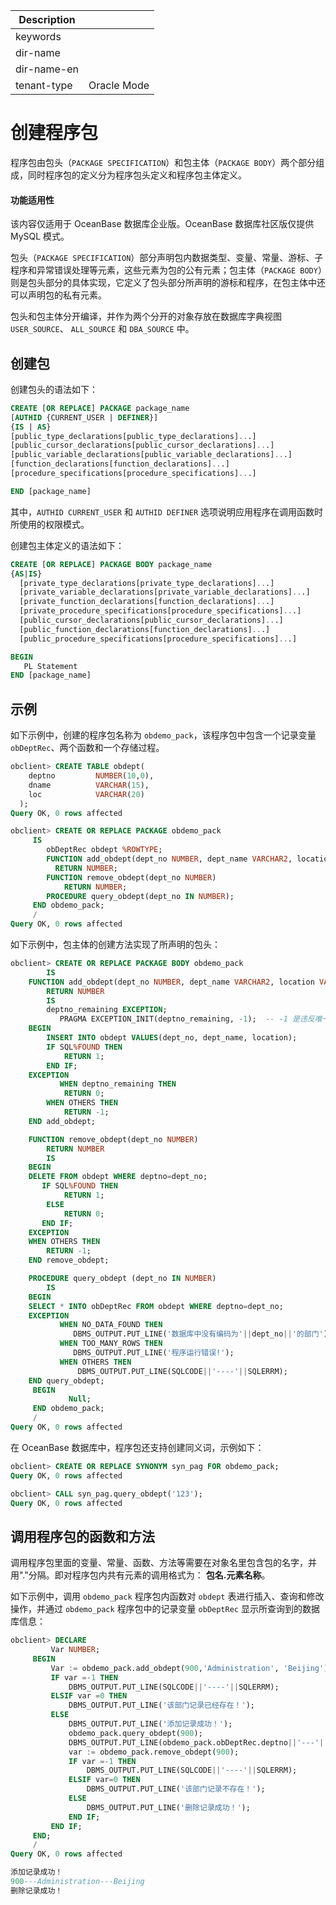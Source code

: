 | Description   |                 |
|---------------|-----------------|
| keywords      |                 |
| dir-name      |                 |
| dir-name-en   |                 |
| tenant-type   | Oracle Mode     |


# 创建程序包 

程序包由包头（`PACKAGE SPECIFICATION`）和包主体（`PACKAGE BODY`）两个部分组成，同时程序包的定义分为程序包头定义和程序包主体定义。

  <main id="notice" >
    <h4>功能适用性</h4>
    <p>该内容仅适用于 OceanBase 数据库企业版。OceanBase 数据库社区版仅提供 MySQL 模式。</p>
  </main>

包头（`PACKAGE SPECIFICATION`）部分声明包内数据类型、变量、常量、游标、子程序和异常错误处理等元素，这些元素为包的公有元素；包主体（`PACKAGE BODY`）则是包头部分的具体实现，它定义了包头部分所声明的游标和程序，在包主体中还可以声明包的私有元素。

包头和包主体分开编译，并作为两个分开的对象存放在数据库字典视图 `USER_SOURCE`、 `ALL_SOURCE` 和 `DBA_SOURCE` 中。

创建包 
------------------------

创建包头的语法如下：

```sql
CREATE [OR REPLACE] PACKAGE package_name
[AUTHID {CURRENT_USER | DEFINER}]
{IS | AS}
[public_type_declarations[public_type_declarations]...]
[public_cursor_declarations[public_cursor_declarations]...]
[public_variable_declarations[public_variable_declarations]...]
[function_declarations[function_declarations]...]
[procedure_specifications[procedure_specifications]...]

END [package_name]
```



其中，`AUTHID CURRENT_USER` 和 `AUTHID DEFINER` 选项说明应用程序在调用函数时所使用的权限模式。

创建包主体定义的语法如下：

```sql
CREATE [OR REPLACE] PACKAGE BODY package_name  
{AS|IS} 
  [private_type_declarations[private_type_declarations]...]
  [private_variable_declarations[private_variable_declarations]...]
  [private_function_declarations[function_declarations]...]
  [private_procedure_specifications[procedure_specifications]...]
  [public_cursor_declarations[public_cursor_declarations]...]
  [public_function_declarations[function_declarations]...]
  [public_procedure_specifications[procedure_specifications]...]

BEGIN
   PL Statement
END [package_name] 
```



示例 
-----------------------

如下示例中，创建的程序包名称为 `obdemo_pack`，该程序包中包含一个记录变量 `obDeptRec`、两个函数和一个存储过程。

```sql
obclient> CREATE TABLE obdept(  
    deptno         NUMBER(10,0),  
    dname          VARCHAR(15),  
    loc            VARCHAR(20)
  );
Query OK, 0 rows affected

obclient> CREATE OR REPLACE PACKAGE obdemo_pack
     IS
        obDeptRec obdept %ROWTYPE;
        FUNCTION add_obdept(dept_no NUMBER, dept_name VARCHAR2, location VARCHAR2)
          RETURN NUMBER;
        FUNCTION remove_obdept(dept_no NUMBER)
            RETURN NUMBER;
        PROCEDURE query_obdept(dept_no IN NUMBER);
     END obdemo_pack;
     /
Query OK, 0 rows affected 
```



如下示例中，包主体的创建方法实现了所声明的包头：

```sql
obclient> CREATE OR REPLACE PACKAGE BODY obdemo_pack
        IS 
    FUNCTION add_obdept(dept_no NUMBER, dept_name VARCHAR2, location VARCHAR2)
        RETURN NUMBER
        IS 
        deptno_remaining EXCEPTION;
           PRAGMA EXCEPTION_INIT(deptno_remaining, -1);  -- -1 是违反唯一约束条件的错误代码 
    BEGIN
        INSERT INTO obdept VALUES(dept_no, dept_name, location);
        IF SQL%FOUND THEN
            RETURN 1;
        END IF;
    EXCEPTION
           WHEN deptno_remaining THEN 
            RETURN 0;
        WHEN OTHERS THEN
            RETURN -1;
    END add_obdept;

    FUNCTION remove_obdept(dept_no NUMBER)
        RETURN NUMBER
        IS 
    BEGIN
    DELETE FROM obdept WHERE deptno=dept_no;
       IF SQL%FOUND THEN
            RETURN 1;
        ELSE
            RETURN 0;
       END IF;
    EXCEPTION
    WHEN OTHERS THEN
        RETURN -1;
    END remove_obdept;

    PROCEDURE query_obdept (dept_no IN NUMBER)
        IS
    BEGIN
    SELECT * INTO obDeptRec FROM obdept WHERE deptno=dept_no;
    EXCEPTION
           WHEN NO_DATA_FOUND THEN  
              DBMS_OUTPUT.PUT_LINE('数据库中没有编码为'||dept_no||'的部门');
           WHEN TOO_MANY_ROWS THEN
              DBMS_OUTPUT.PUT_LINE('程序运行错误!');
           WHEN OTHERS THEN
               DBMS_OUTPUT.PUT_LINE(SQLCODE||'----'||SQLERRM);
    END query_obdept;
     BEGIN
             Null;
     END obdemo_pack;
     /
Query OK, 0 rows affected
```



在 OceanBase 数据库中，程序包还支持创建同义词，示例如下：

```sql
obclient> CREATE OR REPLACE SYNONYM syn_pag FOR obdemo_pack;
Query OK, 0 rows affected

obclient> CALL syn_pag.query_obdept('123');
Query OK, 0 rows affected
```



调用程序包的函数和方法 
--------------------------------

调用程序包里面的变量、常量、函数、方法等需要在对象名里包含包的名字，并用"."分隔。即对程序包内共有元素的调用格式为： **包名.元素名称**。

如下示例中，调用 `obdemo_pack` 程序包内函数对 `obdept` 表进行插入、查询和修改操作，并通过 `obdemo_pack` 程序包中的记录变量 `obDeptRec` 显示所查询到的数据库信息：

```sql
obclient> DECLARE
         Var NUMBER;
     BEGIN
         Var := obdemo_pack.add_obdept(900,'Administration', 'Beijing');
         IF var =-1 THEN
             DBMS_OUTPUT.PUT_LINE(SQLCODE||'----'||SQLERRM);
         ELSIF var =0 THEN
             DBMS_OUTPUT.PUT_LINE('该部门记录已经存在！');
         ELSE
             DBMS_OUTPUT.PUT_LINE('添加记录成功！');
             obdemo_pack.query_obdept(900);
             DBMS_OUTPUT.PUT_LINE(obdemo_pack.obDeptRec.deptno||'---'||obdemo_pack.obDeptRec.dname||'---'||obdemo_pack.obDeptRec.loc);
             var := obdemo_pack.remove_obdept(900);
             IF var =-1 THEN
                 DBMS_OUTPUT.PUT_LINE(SQLCODE||'----'||SQLERRM);
             ELSIF var=0 THEN
                 DBMS_OUTPUT.PUT_LINE('该部门记录不存在！');
             ELSE
                 DBMS_OUTPUT.PUT_LINE('删除记录成功！');
             END IF;
         END IF;
     END;
     /
Query OK, 0 rows affected 

添加记录成功！
900---Administration---Beijing
删除记录成功！
```


